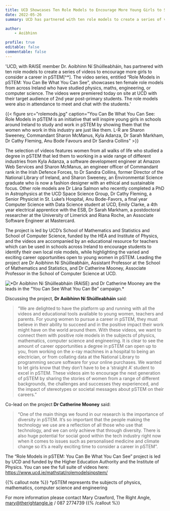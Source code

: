 ```yaml
---
title: UCD Showcases Ten Role Models to Encourage More Young Girls to Study pSTEM Subjects
date: 2022-05-26
summary: UCD has partnered with ten role models to create a series of videos to encourage more girls to consider a career in pSTEM*. The video series, entitled “Role Models in pSTEM — You Can Be What You Can See”, showcases ten female role models from across Ireland who have studied physics, maths, engineering, or computer science. The videos were premiered today on site at UCD with their target audience of 2nd year post-primary students. The role models were also in attendance to meet and chat with the students.

author: 
    - Aoibhinn

profile: true
editable: false
commentable: false
---
```


'UCD, with RAISE member Dr. Aoibhinn Ní Shúilleabháin, has partnered with ten role models to create a series of videos to encourage more girls to consider a career in pSTEM[^*]. The video series, entitled “Role Models in pSTEM: You Can Be What You Can See”, showcases ten female role models from across Ireland who have studied physics, maths, engineering, or computer science. The videos were premiered today on site at UCD with their target audience of 2nd year post-primary students. The role models were also in attendance to meet and chat with the students.'

<!--more-->

{{< figure src="rolemods.jpg" caption="You Can Be What You Can See: Role Models in pSTEM is an initiative that will inspire young girls in schools around Ireland to study and work in pSTEM by showing them that the women who work in this industry are just like them. L-R are Sharon Sweeney, Commandant Sharon McManus, Kyla Adanza, Dr Sarah Markham, Dr Cathy Fleming, Anu Bode Favours and Dr Sandra Collins" >}}

The selection of videos features women from all walks of life who studied a degree in pSTEM that led them to working in a wide range of different industries from Kyla Adanza, a software development engineer at Amazon Web Services and Sharon McManus, an engineer officer of Commandant rank in the Irish Defence Forces, to Dr Sandra Collins, former Director of the National Library of Ireland, and Sharon Sweeney, an Environmental Science graduate who is now a fashion designer with an ethical and sustainable focus. Other role models are Dr Lána Salmon who recently completed a PhD in Astrophysics at the UCD Space Science Group, Dr Cathy Fleming, a Senior Physicist in St. Luke’s Hospital, Anu Bode-Favors, a final year Computer Science with Data Science student at UCD, Emily Clarke, a 4th year electrical apprentice with the ESB, Dr Sarah Markham, a postdoctoral researcher at the University of Limerick and Riana Roche, an Associate Software Engineer at Mastercard.

The project is led by UCD’s School of Mathematics and Statistics and School of Computer Science, funded by the HEA and Institute of Physics, and the videos are accompanied by an educational resource for teachers which can be used in schools across Ireland to encourage students to identify their own local role models, while highlighting the varied and exciting career opportunities open to young women in pSTEM. Leading the project are Dr Aoibhinn Ní Shúilleabháin, Assistant Professor at the School of Mathematics and Statistics, and Dr Catherine Mooney, Associate Professor in the School of Computer Science at UCD. 


![](rolemodspis.jpg "*Dr Aoibhinn Ni Shúilleabháin (RAISE) and Dr Catherine Mooney are the leads in the “You Can See What You Can Be” campaign.*")

Discussing the project, **Dr Aoibhinn Ní Shúilleabháin** said: 
> “We are delighted to have the platform up and running with all the videos and educational tools available to young women, teachers and parents. For young women to pursue a career in pSTEM, they must believe in their ability to succeed and in the positive impact their work might have on the world around them. With these videos, we want to connect them with positive role models in the subjects of physics, mathematics, computer science and engineering. It is clear to see the amount of career opportunities a degree in pSTEM can open up to you, from working on the x-ray machines in a hospital to being an electrician, or from collating data at the National Library to programming secure software for your online purchases. We wanted to let girls know that they don’t have to be a ‘straight A’ student to excel in pSTEM. These videos aim to encourage the next generation of pSTEM by sharing the stories of women from a range of different backgrounds, the challenges and successes they experienced, and the impact of stereotypes or societal messages about pSTEM on their careers.”

Co-lead on the project **Dr Catherine Mooney** said: 
> “One of the main things we found in our research is the importance of diversity in pSTEM. It’s so important that the people making the technology we use are a reflection of all those who use that technology, and we can only achieve that through diversity. There is also huge potential for social good within the tech industry right now when it comes to issues such as personalised medicine and climate change so it’s a really exciting time to consider a career in pSTEM”.

The “Role Models in pSTEM: You Can Be What You Can See” project is led by UCD and funded by the Higher Education Authority and the Institute of Physics. You can see the full suite of videos here: https://www.ucd.ie/mathstat/rolemodelsinpstem/ 


{{% callout note %}}
*pSTEM represents the subjects of physics, mathematics, computer science and engineering

For more information please contact Mary Crawford, The Right Angle, mary@therightangle.ie / 087 2774739
{{% /callout %}}



